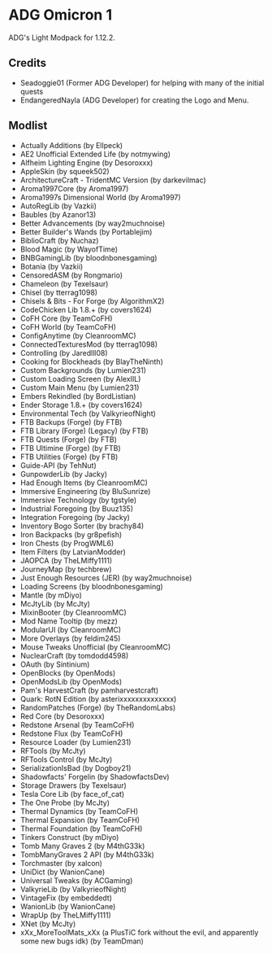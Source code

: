 # ADG Omicron 1
ADG's Light Modpack for 1.12.2.

## Credits
* Seadoggie01 (Former ADG Developer) for helping with many of the initial quests
* EndangeredNayla (ADG Developer) for creating the Logo and Menu.

## Modlist
* Actually Additions (by Ellpeck)
* AE2 Unofficial Extended Life (by notmywing)
* Alfheim Lighting Engine (by Desoroxxx)
* AppleSkin (by squeek502)
* ArchitectureCraft - TridentMC Version (by darkevilmac)
* Aroma1997Core (by Aroma1997)
* Aroma1997s Dimensional World (by Aroma1997)
* AutoRegLib (by Vazkii)
* Baubles (by Azanor13)
* Better Advancements (by way2muchnoise)
* Better Builder's Wands (by Portablejim)
* BiblioCraft (by Nuchaz)
* Blood Magic (by WayofTime)
* BNBGamingLib (by bloodnbonesgaming)
* Botania (by Vazkii)
* CensoredASM (by Rongmario)
* Chameleon (by Texelsaur)
* Chisel (by tterrag1098)
* Chisels & Bits - For Forge (by AlgorithmX2)
* CodeChicken Lib 1.8.+ (by covers1624)
* CoFH Core (by TeamCoFH)
* CoFH World (by TeamCoFH)
* ConfigAnytime (by CleanroomMC)
* ConnectedTexturesMod (by tterrag1098)
* Controlling (by Jaredlll08)
* Cooking for Blockheads (by BlayTheNinth)
* Custom Backgrounds (by Lumien231)
* Custom Loading Screen (by AlexIIL)
* Custom Main Menu (by Lumien231)
* Embers Rekindled (by BordListian)
* Ender Storage 1.8.+ (by covers1624)
* Environmental Tech (by ValkyrieofNight)
* FTB Backups (Forge) (by FTB)
* FTB Library (Forge) (Legacy) (by FTB)
* FTB Quests (Forge) (by FTB)
* FTB Ultimine (Forge) (by FTB)
* FTB Utilities (Forge) (by FTB)
* Guide-API (by TehNut)
* GunpowderLib (by Jacky)
* Had Enough Items (by CleanroomMC)
* Immersive Engineering (by BluSunrize)
* Immersive Technology (by tgstyle)
* Industrial Foregoing (by Buuz135)
* Integration Foregoing (by Jacky)
* Inventory Bogo Sorter (by brachy84)
* Iron Backpacks (by gr8pefish)
* Iron Chests (by ProgWML6)
* Item Filters (by LatvianModder)
* JAOPCA (by TheLMiffy1111)
* JourneyMap (by techbrew)
* Just Enough Resources (JER) (by way2muchnoise)
* Loading Screens (by bloodnbonesgaming)
* Mantle (by mDiyo)
* McJtyLib (by McJty)
* MixinBooter (by CleanroomMC)
* Mod Name Tooltip (by mezz)
* ModularUI (by CleanroomMC)
* More Overlays (by feldim245)
* Mouse Tweaks Unofficial (by CleanroomMC)
* NuclearCraft (by tomdodd4598)
* OAuth (by Sintinium)
* OpenBlocks (by OpenMods)
* OpenModsLib (by OpenMods)
* Pam's HarvestCraft (by pamharvestcraft)
* Quark: RotN Edition (by asterixxxxxxxxxxxxxx)
* RandomPatches (Forge) (by TheRandomLabs)
* Red Core (by Desoroxxx)
* Redstone Arsenal (by TeamCoFH)
* Redstone Flux (by TeamCoFH)
* Resource Loader (by Lumien231)
* RFTools (by McJty)
* RFTools Control (by McJty)
* SerializationIsBad (by Dogboy21)
* Shadowfacts' Forgelin (by ShadowfactsDev)
* Storage Drawers (by Texelsaur)
* Tesla Core Lib (by face_of_cat)
* The One Probe (by McJty)
* Thermal Dynamics (by TeamCoFH)
* Thermal Expansion (by TeamCoFH)
* Thermal Foundation (by TeamCoFH)
* Tinkers Construct (by mDiyo)
* Tomb Many Graves 2 (by M4thG33k)
* TombManyGraves 2 API (by M4thG33k)
* Torchmaster (by xalcon)
* UniDict (by WanionCane)
* Universal Tweaks (by ACGaming)
* ValkyrieLib (by ValkyrieofNight)
* VintageFix (by embeddedt)
* WanionLib (by WanionCane)
* WrapUp (by TheLMiffy1111)
* XNet (by McJty)
* xXx_MoreToolMats_xXx (a PlusTiC fork without the evil, and apparently some new bugs idk) (by TeamDman)